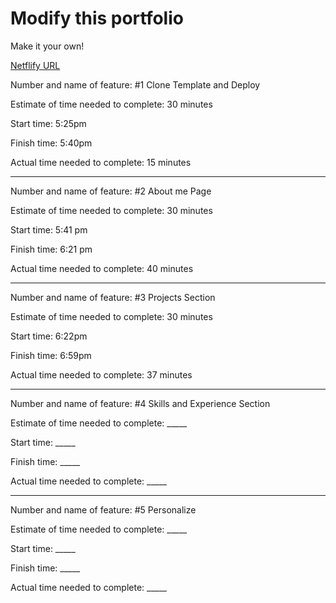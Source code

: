 # Modify this portfolio

Make it your own! 

[Netflify URL](https://melodious-biscochitos-fe7399.netlify.app/)

Number and name of feature: #1 Clone Template and Deploy

Estimate of time needed to complete: 30 minutes

Start time: 5:25pm

Finish time: 5:40pm

Actual time needed to complete: 15 minutes

-----------------------------------------------------------------------------------------------------------

Number and name of feature: #2 About me Page

Estimate of time needed to complete: 30 minutes

Start time: 5:41 pm

Finish time: 6:21 pm

Actual time needed to complete: 40 minutes

-----------------------------------------------------------------------------------------------------------

Number and name of feature: #3 Projects Section

Estimate of time needed to complete: 30 minutes

Start time: 6:22pm

Finish time: 6:59pm

Actual time needed to complete: 37 minutes

-----------------------------------------------------------------------------------------------------------

Number and name of feature: #4 Skills and Experience Section

Estimate of time needed to complete: _____

Start time: _____

Finish time: _____

Actual time needed to complete: _____

-----------------------------------------------------------------------------------------------------------

Number and name of feature: #5 Personalize

Estimate of time needed to complete: _____

Start time: _____

Finish time: _____

Actual time needed to complete: _____